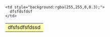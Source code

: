 <table width="100%" border="0" cellspacing="0" cellpadding="10">
  <tr>
    <td style="background:rgba(255,255,0,0.3);">
      dfsfsdfsfdssd
    </td>
    
    <td style="background:rgba(255,255,0,0.3);">
      dfsfdsfdsf
    </td>
  </tr>
</table>